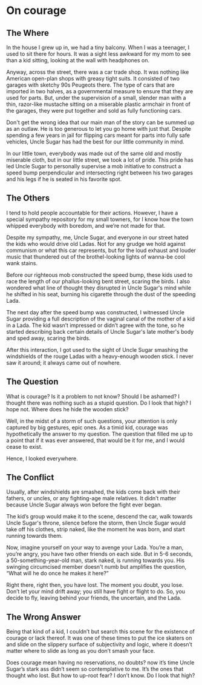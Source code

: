 # On courage

## The Where
In the house I grew up in, we had a tiny balcony. When I was a teenager, I used to sit there for hours. It was a sight less awkward for my mom to see than a kid sitting, looking at the wall with headphones on.

Anyway, across the street, there was a car trade shop. It was nothing like American open-plan shops with greasy tight suits. It consisted of two garages with sketchy 90s Peugeots there. The type of cars that are imported in two halves, as a governmental measure to ensure that they are used for parts. But, under the supervision of a small, slender man with a thin, razor-like mustache sitting on a miserable plastic armchair in front of the garages, they were put together and sold as fully functioning cars.

Don't get the wrong idea that our main man of the story can be summed up as an outlaw. He is too generous to let you go home with just that. Despite spending a few years in jail for flipping cars meant for parts into fully safe vehicles, Uncle Sugar has had the best for our little community in mind.

In our little town, everybody was made out of the same old and mostly miserable cloth, but in our little street, we took a lot of pride. This pride has led Uncle Sugar to personally supervise a mob initiative to construct a speed bump perpendicular and intersecting right between his two garages and his legs if he is seated in his favorite spot.

## The Others

I tend to hold people accountable for their actions. However, I have a special sympathy repository for my small towners, for I know how the town whipped everybody with boredom, and we’re not made for that.

Despite my sympathy, me, Uncle Sugar, and everyone in our street hated the kids who would drive old Ladas. Not for any grudge we hold against communism or what this car represents, but for the loud exhaust and louder music that thundered out of the brothel-looking lights of wanna-be cool wank stains.

Before our righteous mob constructed the speed bump, these kids used to race the length of our phallus-looking bent street, scaring the birds. I also wondered what line of thought they disrupted in Uncle Sugar's mind while he shifted in his seat, burning his cigarette through the dust of the speeding Lada.

The next day after the speed bump was constructed, I witnessed Uncle Sugar providing a full description of the vaginal canal of the mother of a kid in a Lada. The kid wasn’t impressed or didn’t agree with the tone, so he started describing back certain details of Uncle Sugar's late mother's body and sped away, scaring the birds.

After this interaction, I got used to the sight of Uncle Sugar smashing the windshields of the rouge Ladas with a heavy-enough wooden stick. I never saw it around; it always came out of nowhere.

## The Question
What is courage? Is it a problem to not know? Should I be ashamed? I thought there was nothing such as a stupid question. Do I look that high? I hope not. Where does he hide the wooden stick?

Well, in the midst of a storm of such questions, your attention is only captured by big gestures, epic ones. As a timid kid, courage was hypothetically the answer to my question. The question that filled me up to a point that if it was ever answered, that would be it for me, and I would cease to exist.

Hence, I looked everywhere.

## The Conflict

Usually, after windshields are smashed, the kids come back with their fathers, or uncles, or any fighting-age male relatives. It didn’t matter because Uncle Sugar always won before the fight ever began.

The kid’s group would make it to the scene, descend the car, walk towards Uncle Sugar's throne, silence before the storm, then Uncle Sugar would take off his clothes, strip naked, like the moment he was born, and start running towards them.

Now, imagine yourself on your way to avenge your Lada. You’re a man, you’re angry, you have two other friends on each side. But in 5-6 seconds, a 50-something-year-old man, stark naked, is running towards you. His swinging circumcised member doesn't numb but amplifies the question, “What will he do once he makes it here?”

Right there, right then, you have lost. The moment you doubt, you lose. Don’t let your mind drift away; you still have fight or flight to do. So, you decide to fly, leaving behind your friends, the uncertain, and the Lada.

## The Wrong Answer
Being that kind of a kid, I couldn’t but search this scene for the existence of courage or lack thereof. It was one of these times to put the ice skaters on and slide on the slippery surface of subjectivity and logic, where it doesn’t matter where to slide as long as you don’t smash your face.

Does courage mean having no reservations, no doubts? now it’s time Uncle Sugar’s stark ass didn’t seem so contemplative to me. It’s the ones that thought who lost. But how to up-root fear? I don’t know. Do I look that high?
